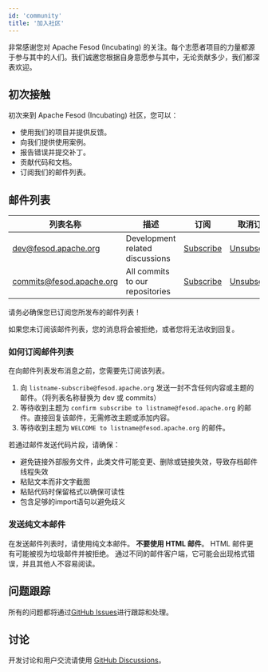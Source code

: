 ```yaml
---
id: 'community'
title: '加入社区'
---
```


非常感谢您对 Apache Fesod (Incubating) 的关注。每个志愿者项目的力量都源于参与其中的人们。我们诚邀您根据自身意愿参与其中，无论贡献多少，我们都深表欢迎。

## 初次接触

初次来到 Apache Fesod (Incubating) 社区，您可以：

* 使用我们的项目并提供反馈。
* 向我们提供使用案例。
* 报告错误并提交补丁。
* 贡献代码和文档。
* 订阅我们的邮件列表。

## 邮件列表

| 列表名称                     | 描述                              | 订阅                                                     | 取消订阅                                                       | 归档                                                                     |
|--------------------------|---------------------------------|--------------------------------------------------------|------------------------------------------------------------|------------------------------------------------------------------------|
| <dev@fesod.apache.org>     | Development related discussions | [Subscribe](mailto:dev-subscribe@fesod.apache.org)     | [Unsubscribe](mailto:dev-unsubscribe@fesod.apache.org)     | [Archive](https://lists.apache.org/list.html?dev@fesod.apache.org)     |
| <commits@fesod.apache.org> | All commits to our repositories | [Subscribe](mailto:commits-subscribe@fesod.apache.org) | [Unsubscribe](mailto:commits-unsubscribe@fesod.apache.org) | [Archive](https://lists.apache.org/list.html?commits@fesod.apache.org) |

请务必确保您已订阅您所发布的邮件列表！

如果您未订阅该邮件列表，您的消息将会被拒绝，或者您将无法收到回复。

### 如何订阅邮件列表

在向邮件列表发布消息之前，您需要先订阅该列表。

1. 向 `listname-subscribe@fesod.apache.org` 发送一封不含任何内容或主题的邮件。（将列表名称替换为 dev 或 commits）
2. 等待收到主题为 `confirm subscribe to listname@fesod.apache.org` 的邮件。直接回复该邮件，无需修改主题或添加内容。
3. 等待收到主题为 `WELCOME to listname@fesod.apache.org` 的邮件。

若通过邮件发送代码片段，请确保：

* 避免链接外部服务文件，此类文件可能变更、删除或链接失效，导致存档邮件线程失效
* 粘贴文本而非文字截图
* 粘贴代码时保留格式以确保可读性
* 包含足够的import语句以避免歧义

### 发送纯文本邮件

在发送邮件列表时，请使用纯文本邮件。 **不要使用 HTML 邮件**。 HTML 邮件更有可能被视为垃圾邮件并被拒绝。 通过不同的邮件客户端，它可能会出现格式错误，并且其他人不容易阅读。

## 问题跟踪

所有的问题都将通过[GitHub Issues](https://github.com/apache/fesod/issues)进行跟踪和处理。

## 讨论

开发讨论和用户交流请使用 [GitHub Discussions](https://github.com/apache/fesod/discussions)。
